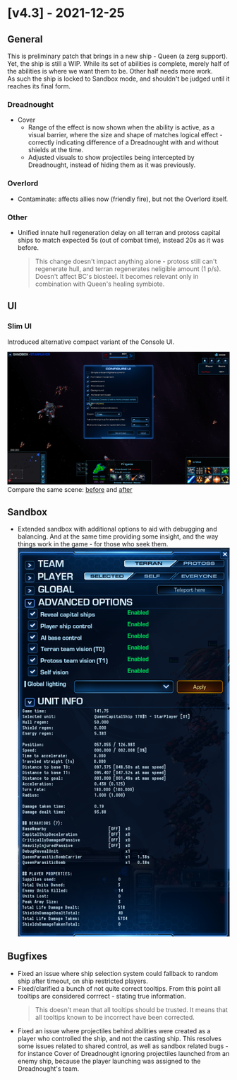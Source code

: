 # [v4.3] - 2021-12-25

## General

This is preliminary patch that brings in a new ship - Queen (a zerg support). Yet, the ship is still a WIP. While its set of abilities is complete, merely half of the abilities is where we want them to be. Other half needs more work.\
As such the ship is locked to Sandbox mode, and shouldn't be judged until it reaches its final form.

### Dreadnought

- Cover
  - Range of the effect is now shown when the ability is active, as a visual barrier, where the size and shape of matches logical effect - correctly indicating difference of a Dreadnought with and without shields at the time.
  - Adjusted visuals to show projectiles being intercepted by Dreadnought, instead of hiding them as it was previously.

### Overlord

- Contaminate: affects allies now (friendly fire), but not the Overlord itself.

### Other

- Unified innate hull regeneration delay on all terran and protoss capital ships to match expected 5s (out of combat time), instead 20s as it was before.
  > This change doesn't impact anything alone - protoss still can't regenerate hull, and terran regenerates neligible amount (1 p/s). Doesn't affect BC's biosteel. It becomes relevant only in combination with Queen's healing symbiote.

## UI

### Slim UI

Introduced alternative compact variant of the Console UI.

![](./v4.3/slim-ui-active.png)\
Compare the same scene: [before](./v4.3/slim-ui-before.png) and [after](./v4.3/slim-ui-after.png)

## Sandbox

- Extended sandbox with additional options to aid with debugging and balancing. And at the same time providing some insight, and the way things work in the game - for those who seek them.
  ![](./v4.3/sandbox1.png)

## Bugfixes

- Fixed an issue where ship selection system could fallback to random ship after timeout, on ship restricted players.
- Fixed/clarified a bunch of not quite correct tooltips. From this point all tooltips are considered corrrect - stating true information. 
  > This doesn't mean that all tooltips should be trusted. It means that all tooltips known to be incorrect have been corrected.
- Fixed an issue where projectiles behind abilities were created as a player who controlled the ship, and not the casting ship. This resolves some issues related to shared control, as well as sandbox related bugs - for instance Cover of Dreadnought ignoring projectiles launched from an enemy ship, because the player launching was assigned to the Dreadnought's team.
